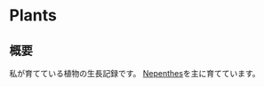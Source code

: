 # Plants
## 概要
私が育てている植物の生長記録です。
[Nepenthes](https://github.com/PaprikaEngine/Plants/tree/main/Carnivorous/Nepenthes)を主に育てています。

